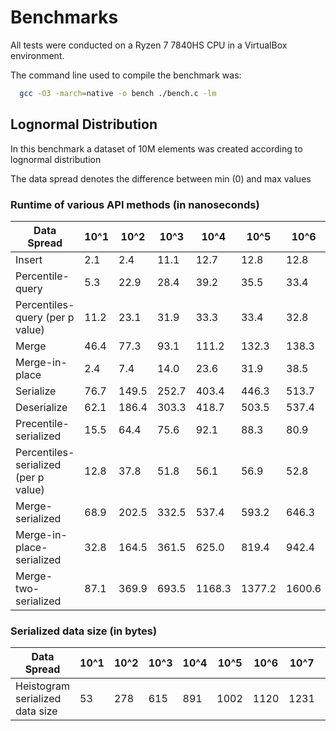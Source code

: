 # Benchmarks

All tests were conducted on a Ryzen 7 7840HS CPU in a VirtualBox environment.

The command line used to compile the benchmark was:

```bash
  gcc -O3 -march=native -o bench ./bench.c -lm
```

## Lognormal Distribution
In this benchmark a dataset of 10M elements was created according to lognormal distribution

The data spread denotes the difference between min (0) and max values

### Runtime of various API methods (in nanoseconds)

Data Spread	|10^1	|10^2	|10^3	|10^4	|10^5	|10^6	|10^7	|10^8	|10^9
---|---|---|---|---|---|---|---|---|---
Insert|	2.1|	2.4|	11.1|	12.7|	12.8|	12.8|	12.8|	13.7|	12.922
Percentile-query|	5.3|	22.9|	28.4|	39.2|	35.5|	33.4|	40.1|	38.9|	37.198
Percentiles-query (per p value)|	11.2|	23.1|	31.9|	33.3|	33.4|	32.8|	33.7|	34.6|	34.032
Merge|	46.4|	77.3|	93.1|	111.2|	132.3|	138.3|	172.7|	176.9|	199.271
Merge-in-place|	2.4|	7.4|	14.0|	23.6|	31.9|	38.5|	47.8|	56.0|	63.965
Serialize	|76.7	|149.5	|252.7	|403.4	|446.3	|513.7	|577.9	|582.9|	646.949
Deserialize|	62.1|	186.4|	303.3|	418.7|	503.5|	537.4|	621.5|	651.3|	707.736
Precentile-serialized|	15.5|	64.4|	75.6|	92.1|	88.3|	80.9|	94.1|	95.1|	89.651
Percentiles-serialized (per p value)|	12.8|	37.8|	51.8|	56.1|	56.9|	52.8|	59.2|	56.8|	56.006
Merge-serialized|	68.9|	202.5|	332.5|	537.4|	593.2|	646.3|	700.7|	752.4|	835.912
Merge-in-place-serialized|	32.8|	164.5|	361.5|	625.0|	819.4|	942.4|	1133.1|	1333.6|	1481.383
Merge-two-serialized|	87.1|	369.9|	693.5|	1168.3|	1377.2|	1600.6|	1891.1|	2214.0|	2381.361|

### Serialized data size (in bytes)
                  
Data Spread	|10^1	|10^2	|10^3	|10^4	|10^5	|10^6	|10^7	|10^8	|10^9
---|---|---|---|---|---|---|---|---|---
Heistogram serialized data size|	53|	278|	615|	891|	1002|	1120|	1231|	1355|	1482
